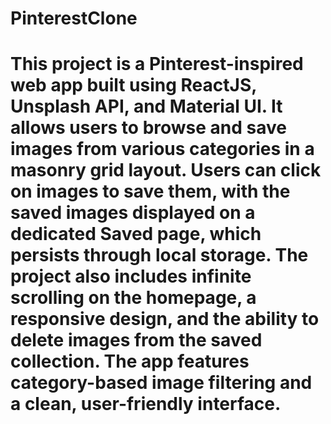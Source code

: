 # PinterestClone
# This project is a Pinterest-inspired web app built using ReactJS, Unsplash API, and Material UI. It allows users to browse and save images from various categories in a masonry grid layout. Users can click on images to save them, with the saved images displayed on a dedicated Saved page, which persists through local storage. The project also includes infinite scrolling on the homepage, a responsive design, and the ability to delete images from the saved collection. The app features category-based image filtering and a clean, user-friendly interface.
